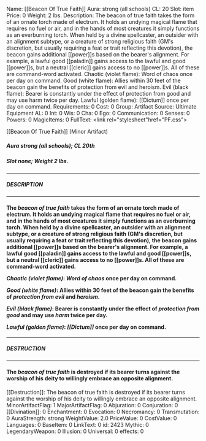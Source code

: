 Name: [[Beacon Of True Faith]]
Aura: strong (all schools)
CL: 20
Slot: item
Price: 0
Weight: 2 lbs.
Description: The beacon of true faith takes the form of an ornate torch made of electrum. It holds an undying magical flame that requires no fuel or air, and in the hands of most creatures it simply functions as an everburning torch. When held by a divine spellcaster, an outsider with an alignment subtype, or a creature of strong religious faith (GM's discretion, but usually requiring a feat or trait reflecting this devotion), the beacon gains additional [[power]]s based on the bearer's alignment. For example, a lawful good [[paladin]] gains access to the lawful and good [[power]]s, but a neutral [[cleric]] gains access to no [[power]]s. All of these are command-word activated. Chaotic (violet flame): Word of chaos once per day on command. Good (white flame): Allies within 30 feet of the beacon gain the benefits of protection from evil and heroism. Evil (black flame): Bearer is constantly under the effect of protection from good and may use harm twice per day. Lawful (golden flame): [[Dictum]] once per day on command.
Requirements: 0
Cost: 0
Group: Artifact
Source: Ultimate Equipment
AL: 0
Int: 0
Wis: 0
Cha: 0
Ego: 0
Communication: 0
Senses: 0
Powers: 0
MagicItems: 0
FullText: <link rel="stylesheet"href="PF.css"><div class="heading"><p class="alignleft">[[Beacon Of True Faith]] (Minor Artifact)</p><div style="clear: both;"></div></div><div><h5><b>Aura </b>strong (all schools); <b>CL </b>20th</h5><h5><b>Slot </b>none; <b>Weight </b>2 lbs.</h5></div><hr/><div><h5><b>DESCRIPTION</b></h5></div><hr/><div><h4><p>The <i>beacon of true faith</i> takes the form of an ornate torch made of electrum. It holds an undying magical flame that requires no fuel or air, and in the hands of most creatures it simply functions as an everburning torch. When held by a divine spellcaster, an outsider with an alignment subtype, or a creature of strong religious faith (GM's discretion, but usually requiring a feat or trait reflecting this devotion), the beacon gains additional [[power]]s based on the bearer's alignment. For example, a lawful good [[paladin]] gains access to the lawful and good [[power]]s, but a neutral [[cleric]] gains access to no [[power]]s. All of these are command-word activated. </p><p><i>Chaotic (violet flame)</i>: <i>Word of chaos</i> once per day on command. </p><p><i>Good (white flame)</i>: Allies within 30 feet of the beacon gain the benefits of <i>protection from evil</i> and <i>heroism</i>. </p><p><i>Evil (black flame)</i>: Bearer is constantly under the effect of <i>protection from good</i> and may use <i>harm</i> twice per day. </p><p><i>Lawful (golden flame)</i>: <i>[[Dictum]]</i> once per day on command.</p></h4></div><hr/><div><h5><b>DESTRUCTION</b></h5></div><hr/><div><h4><p>The <i>beacon of true faith</i> is destroyed if its bearer turns against the worship of his deity to willingly embrace an opposite alignment.</p></h4></div>
[[Destruction]]: The beacon of true faith is destroyed if its bearer turns against the worship of his deity to willingly embrace an opposite alignment.
MinorArtifactFlag: 1
MajorArtifactFlag: 0
Abjuration: 0
Conjuration: 0
[[Divination]]: 0
Enchantment: 0
Evocation: 0
Necromancy: 0
Transmutation: 0
AuraStrength: strong
WeightValue: 2.0
PriceValue: 0
CostValue: 0
Languages: 0
BaseItem: 0
LinkText: 0
id: 2423
Mythic: 0
LegendaryWeapon: 0
Illusion: 0
Universal: 0
effects: 0
